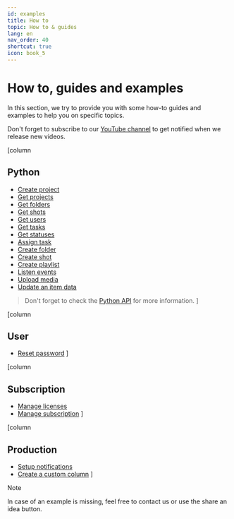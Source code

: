 ```yaml
---
id: examples
title: How to
topic: How to & guides
lang: en
nav_order: 40
shortcut: true
icon: book_5
---
```


# How to, guides and examples

In this section, we try to provide you with some how-to guides and examples to help you on specific topics.

Don't forget to subscribe to our [YouTube channel](https://www.youtube.com/@fatfishlab/videos) to get notified when we release new videos.

[column
## Python

- [Create project](./python/create-project.md)
- [Get projects](./python/get-projects.md)
- [Get folders](./python/get-folders.md)
- [Get shots](./python/get-shots.md)
- [Get users](./python/get-users.md)
- [Get tasks](./python/get-tasks.md)
- [Get statuses](./python/get-statuses.md)
- [Assign task](./python/assign-task.md)
- [Create folder](./python/create-folder.md)
- [Create shot](./python/create-shot.md)
- [Create playlist](./python/create-playlist.md)
- [Listen events](./python/listen-events.md)
- [Upload media](./python/upload-media.md)
- [Update an item data](./python/update-item-data.md)

> Don't forget to check the [Python API](../api/modules/python/index.md) for more information.
]

[column
## User
- [Reset password](./tutorials/reset-password.md)
]

[column
## Subscription
- [Manage licenses](./tutorials/manage-licenses.md)
- [Manage subscription](./tutorials/manage-subscription.md)
]

[column
## Production
- [Setup notifications](./tutorials/notifications.md)
- [Create a custom column](./tutorials/create-column.md)
]


> [!note]
> In case of an example is missing, feel free to contact us or use the share an idea button.